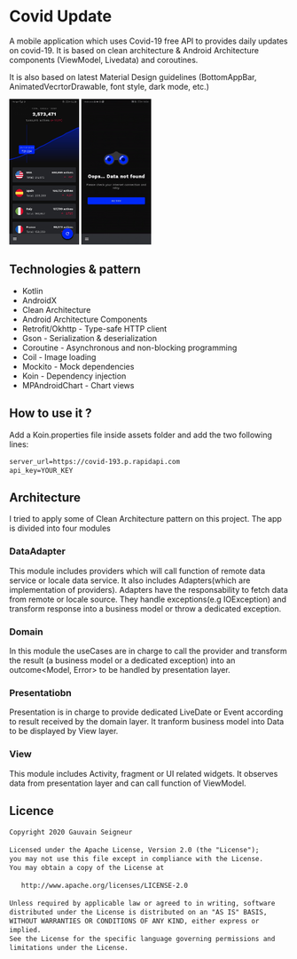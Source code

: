 # Covid Update
A mobile application which uses Covid-19 free API to provides daily updates on covid-19.
It is based on clean architecture & Android Architecture components (ViewModel, Livedata) and
coroutines.

It is also based on latest Material Design guidelines (BottomAppBar, AnimatedVecrtorDrawable,
font style, dark mode, etc.)

<img src="art/home.jpg" width="25%"></img>
<img src="art/error_place_holder.gif" width="25%"></img>

## Technologies & pattern
* Kotlin
* AndroidX
* Clean Architecture
* Android Architecture Components
* Retrofit/Okhttp - Type-safe HTTP client
* Gson - Serialization & deserialization
* Coroutine - Asynchronous and non-blocking programming
* Coil - Image loading
* Mockito - Mock dependencies
* Koin - Dependency injection
* MPAndroidChart - Chart views

## How to use it ?
Add a Koin.properties file inside assets folder and add the two following lines:
```
server_url=https://covid-193.p.rapidapi.com
api_key=YOUR_KEY
```

## Architecture

I tried to apply some of Clean Architecture pattern on this project. The app is divided into four
modules

### DataAdapter

This module includes providers which will call function of remote data service or locale data 
service. It also includes Adapters(which are implementation of providers). Adapters have the responsability to fetch data from remote or locale source. They handle exceptions(e.g IOException) and transform response into a business model or throw a dedicated exception.

### Domain

In this module the useCases are in charge to call the provider and transform the result (a business model or a dedicated exception) into an outcome<Model, Error> to be handled by presentation layer.

### Presentatiobn

Presentation is in charge to provide dedicated LiveDate or Event according to result received 
by the domain layer. It tranform business model into Data to be displayed by View layer.

### View

This module includes Activity, fragment or UI related widgets. It observes data from presentation layer and can call function of ViewModel.

## Licence
```
Copyright 2020 Gauvain Seigneur

Licensed under the Apache License, Version 2.0 (the "License");
you may not use this file except in compliance with the License.
You may obtain a copy of the License at

   http://www.apache.org/licenses/LICENSE-2.0

Unless required by applicable law or agreed to in writing, software
distributed under the License is distributed on an "AS IS" BASIS,
WITHOUT WARRANTIES OR CONDITIONS OF ANY KIND, either express or implied.
See the License for the specific language governing permissions and
limitations under the License.
```